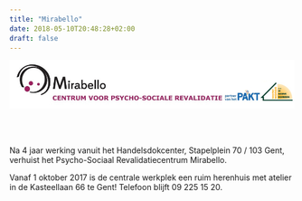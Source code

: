 ```yaml
---
title: "Mirabello"
date: 2018-05-10T20:48:28+02:00
draft: false
---
```


<div><img src="images/banner.png" alt="Banner" style="display: block; margin: 0 auto"></div>
<br><br><br>

Na 4 jaar werking vanuit het Handelsdokcenter, Stapelplein 70 / 103 Gent, verhuist het Psycho-Sociaal Revalidatiecentrum Mirabello.

Vanaf 1 oktober 2017 is de centrale werkplek een ruim herenhuis met atelier in de Kasteellaan 66 te Gent! Telefoon blijft 09 225 15 20.
